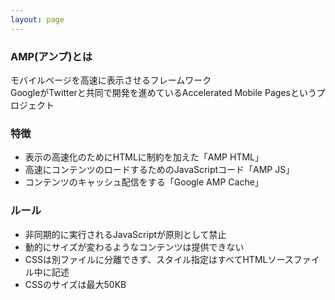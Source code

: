 ```yaml
---
layout: page
---
```


### AMP(アンプ)とは

モバイルページを高速に表示させるフレームワーク  
GoogleがTwitterと共同で開発を進めているAccelerated Mobile Pagesというプロジェクト

### 特徴

- 表示の高速化のためにHTMLに制約を加えた「AMP HTML」
- 高速にコンテンツのロードするためのJavaScriptコード「AMP JS」
- コンテンツのキャッシュ配信をする「Google AMP Cache」

### ルール

- 非同期的に実行されるJavaScriptが原則として禁止
- 動的にサイズが変わるようなコンテンツは提供できない
- CSSは別ファイルに分離できず、スタイル指定はすべてHTMLソースファイル中に記述
- CSSのサイズは最大50KB
